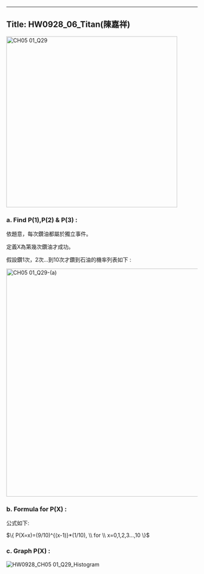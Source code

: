  ---
Title: HW0928_06_Titan(陳嘉祥)
 ---
 <img width="450" alt="CH05 01_Q29" src="https://github.com/user-attachments/assets/59ced72b-afb1-4265-864f-0f8109518baa"> 
 
### a. Find P(1),P(2) & P(3) :  

依題意，每次鑽油都屬於獨立事件。  

定義X為第幾次鑽油才成功。 

假設鑽1次，2次...到10次才鑽到石油的機率列表如下 : 

<img width="600" alt="CH05 01_Q29-(a)" src="https://github.com/user-attachments/assets/290e2520-5e4c-4c7a-87fa-31682af33a47"> 

### b. Formula for P(X) : 

公式如下: 

$\{ 
P(X=x)=(9/10)^{(x-1)}*(1/10), \\ for \\ x=0,1,2,3...,10
\}$  

### c. Graph P(X) : 

![HW0928_CH05 01_Q29_Histogram](https://github.com/user-attachments/assets/26051fed-2d5b-403d-bbda-b7053f1628fd)



